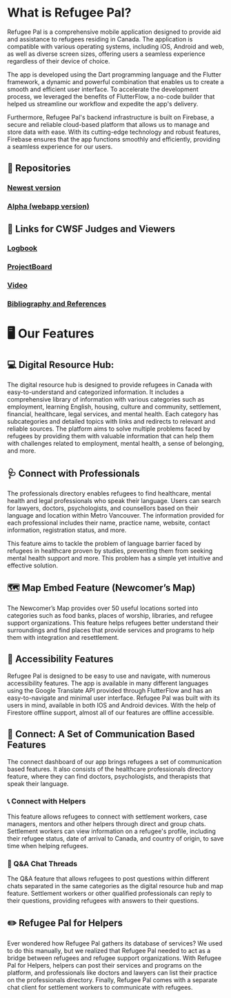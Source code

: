 # What is Refugee Pal?
Refugee Pal is a comprehensive mobile application designed to provide aid and assistance to refugees residing in Canada. The application is compatible with various operating systems, including iOS, Android and web, as well as diverse screen sizes, offering users a seamless experience regardless of their device of choice.

The app is developed using the Dart programming language and the Flutter framework, a dynamic and powerful combination that enables us to create a smooth and efficient user interface. To accelerate the development process, we leveraged the benefits of FlutterFlow, a no-code builder that helped us streamline our workflow and expedite the app's delivery.

Furthermore, Refugee Pal's backend infrastructure is built on Firebase, a secure and reliable cloud-based platform that allows us to manage and store data with ease. With its cutting-edge technology and robust features, Firebase ensures that the app functions smoothly and efficiently, providing a seamless experience for our users.

## 📖 Repositories

### [Newest version](https://github.com/Refugee-Pal/Refugee-Pal)

### [Alpha (webapp version)](https://github.com/Refugee-Pal/Refugee-Pal-alpha)

## 🧪 Links for CWSF Judges and Viewers

### [Logbook](https://github.com/AliSoufi42/refugeepal/blob/main/logbook.md)

### [ProjectBoard](https://projectboard.world/ysc/project/refugee-pal-a-novel-app-supporting-refugees)

### [Video](https://www.youtube.com/watch?v=aqFTNnF-Ooo&ab_channel=RefugeePal)


### [Bibliography and References](https://github.com/AliSoufi42/refugeepal/blob/main/bibliography.md)

# 🖥️ Our Features

## 💻 Digital Resource Hub:
The digital resource hub is designed to provide refugees in Canada with easy-to-understand and categorized information. It includes a comprehensive library of information with various categories such as employment, learning English, housing, culture and community, settlement, financial, healthcare, legal services, and mental health. Each category has subcategories and detailed topics with links and redirects to relevant and reliable sources. The platform aims to solve multiple problems faced by refugees by providing them with valuable information that can help them with challenges related to employment, mental health, a sense of belonging, and more.

## 🩺 Connect with Professionals
The professionals directory enables refugees to find healthcare, mental health and legal professionals who speak their language. Users can search for lawyers, doctors, psychologists, and counsellors based on their language and location within Metro Vancouver. The information provided for each professional includes their name, practice name, website, contact information, registration status, and more.

This feature aims to tackle the problem of language barrier faced by refugees in healthcare proven by studies, preventing them from seeking mental health support and more. This problem has a simple yet intuitive and effective solution.

## 🗺️ Map Embed Feature (Newcomer’s Map)
The Newcomer’s Map provides over 50 useful locations sorted into categories such as food banks, places of worship, libraries, and refugee support organizations. This feature helps refugees better understand their surroundings and find places that provide services and programs to help them with integration and resettlement.

## 📱 Accessibility Features
Refugee Pal is designed to be easy to use and navigate, with numerous accessibility features. The app is available in many different languages using the Google Translate API provided through FlutterFlow and has an easy-to-navigate and minimal user interface. Refugee Pal was built with its users in mind, available in both IOS and Android devices. With the help of Firestore offline support, almost all of our features are offline accessible.

## 💬 Connect: A Set of Communication Based Features
The connect dashboard of our app brings refugees a set of communication based features. It also consists of the healthcare professionals directory feature, where they can find doctors, psychologists, and therapists that speak their language. 
### 📞 Connect with Helpers

This feature allows refugees to connect with settlement workers, case managers, mentors and other helpers through direct and group chats. Settlement workers can view information on a refugee's profile, including their refugee status, date of arrival to Canada, and country of origin, to save time when helping refugees.

### 💬 Q&A Chat Threads

The Q&A feature that allows refugees to post questions within different chats separated in the same categories as the digital resource hub and map feature. Settlement workers or other qualified professionals can reply to their questions, providing refugees with answers to their questions.

## ✏️ Refugee Pal for Helpers

Ever wondered how Refugee Pal gathers its database of services? We used to do this manually, but we realized that Refugee Pal needed to act as a bridge between refugees and refugee support organizations. With Refugee Pal for Helpers, helpers can post their services and programs on the platform, and professionals like doctors and lawyers can list their practice on the professionals directory. Finally, Refugee Pal comes with a separate chat client for settlement workers to communicate with refugees.
